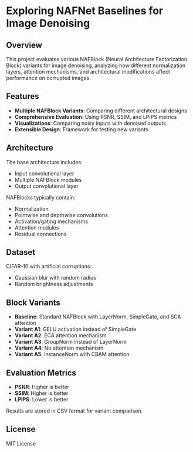 # Exploring NAFNet Baselines for Image Denoising

## Overview
This project evaluates various NAFBlock (Neural Architecture Factorization Block) variants for image denoising, analyzing how different normalization layers, attention mechanisms, and architectural modifications affect performance on corrupted images.

## Features
- **Multiple NAFBlock Variants**: Comparing different architectural designs
- **Comprehensive Evaluation**: Using PSNR, SSIM, and LPIPS metrics
- **Visualizations**: Comparing noisy inputs with denoised outputs
- **Extensible Design**: Framework for testing new variants

## Architecture
The base architecture includes:
- Input convolutional layer
- Multiple NAFBlock modules
- Output convolutional layer

NAFBlocks typically contain:
- Normalization
- Pointwise and depthwise convolutions
- Activation/gating mechanisms
- Attention modules
- Residual connections

## Dataset
CIFAR-10 with artificial corruptions:
- Gaussian blur with random radius
- Random brightness adjustments

## Block Variants
- **Baseline**: Standard NAFBlock with LayerNorm, SimpleGate, and SCA attention
- **Variant A1**: GELU activation instead of SimpleGate
- **Variant A2**: ECA attention mechanism
- **Variant A3**: GroupNorm instead of LayerNorm
- **Variant A4**: No attention mechanism
- **Variant A5**: InstanceNorm with CBAM attention

## Evaluation Metrics
- **PSNR**: Higher is better
- **SSIM**: Higher is better
- **LPIPS**: Lower is better

Results are stored in CSV format for variant comparison.

## License
MIT License